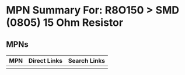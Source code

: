 



# MPN Summary For: R8O150 > SMD (0805) 15 Ohm Resistor

## MPNs
  

|MPN|Direct Links|Search Links|
| :--- | :--- | :--- |
||||
